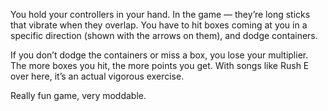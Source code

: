 You hold your controllers in your hand. In the game — they’re long sticks that vibrate when they overlap. You have to hit boxes coming at you in a specific direction (shown with the arrows on them), and dodge containers.

If you don’t dodge the containers or miss a box, you lose your multiplier. The more boxes you hit, the more points you get. With songs like Rush E over here, it’s an actual vigorous exercise.

Really fun game, very moddable.
